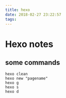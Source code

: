 ```yaml
---
title: hexo
date: 2018-02-27 23:22:57
tags:
---
```

# Hexo notes

## some commands

```console
hexo clean
hexo new "pagename"
hexo g
hexo s
hexo d
```